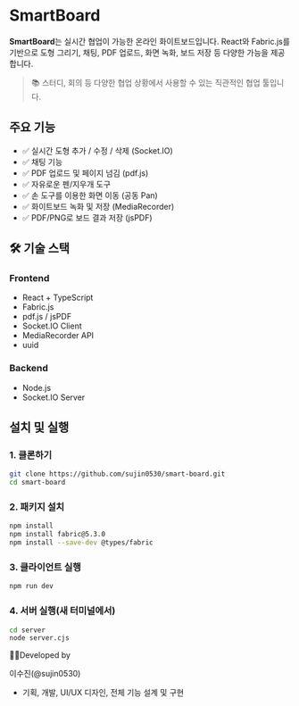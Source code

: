 # SmartBoard

**SmartBoard**는 실시간 협업이 가능한 온라인 화이트보드입니다.
React와 Fabric.js를 기반으로 도형 그리기, 채팅, PDF 업로드, 화면 녹화, 보드 저장 등 다양한 가능을 제공합니다. 

> 📚 스터디, 회의 등 다양한 협업 상황에서 사용할 수 있는 직관적인 협업 툴입니다.

## 주요 기능

- ✅ 실시간 도형 추가 / 수정 / 삭제 (Socket.IO)
- ✅ 채팅 기능
- ✅ PDF 업로드 및 페이지 넘김 (pdf.js)
- ✅ 자유로운 펜/지우개 도구
- ✅ 손 도구를 이용한 화면 이동 (공동 Pan)
- ✅ 화이트보드 녹화 및 저장 (MediaRecorder)
- ✅ PDF/PNG로 보드 결과 저장 (jsPDF)

## 🛠 기술 스택

### Frontend
- React + TypeScript
- Fabric.js
- pdf.js / jsPDF
- Socket.IO Client
- MediaRecorder API
- uuid

### Backend
- Node.js
- Socket.IO Server

## 설치 및 실행

### 1. 클론하기
```bash
git clone https://github.com/sujin0530/smart-board.git
cd smart-board
```

### 2. 패키지 설치
```bash
npm install
npm install fabric@5.3.0
npm install --save-dev @types/fabric
```

### 3. 클라이언트 실행
```bash
npm run dev
```

### 4. 서버 실행(새 터미널에서)
```bash
cd server
node server.cjs
```


👩‍💻Developed by

이수진(@sujin0530)
- 기획, 개발, UI/UX 디자인, 전체 기능 설계 및 구현
